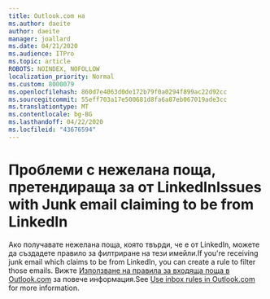 ```yaml
---
title: Outlook.com на
ms.author: daeite
author: daeite
manager: joallard
ms.date: 04/21/2020
ms.audience: ITPro
ms.topic: article
ROBOTS: NOINDEX, NOFOLLOW
localization_priority: Normal
ms.custom: 8000079
ms.openlocfilehash: 860d7e4063d0de172b79f0a0294f899ac22d92cc
ms.sourcegitcommit: 55eff703a17e500681d8fa6a87eb067019ade3cc
ms.translationtype: MT
ms.contentlocale: bg-BG
ms.lasthandoff: 04/22/2020
ms.locfileid: "43676594"
---
```

# <a name="issues-with-junk-email-claiming-to-be-from-linkedin"></a><span data-ttu-id="e7c87-102">Проблеми с нежелана поща, претендираща за от LinkedIn</span><span class="sxs-lookup"><span data-stu-id="e7c87-102">Issues with Junk email claiming to be from LinkedIn</span></span>

<span data-ttu-id="e7c87-103">Ако получавате нежелана поща, която твърди, че е от LinkedIn, можете да създадете правило за филтриране на тези имейли.</span><span class="sxs-lookup"><span data-stu-id="e7c87-103">If you're receiving junk email which claims to be from LinkedIn, you can create a rule to filter those emails.</span></span>
<span data-ttu-id="e7c87-104">Вижте [Използване на правила за входяща поща в Outlook.com](https://aka.ms/OutlookComInboxRules) за повече информация.</span><span class="sxs-lookup"><span data-stu-id="e7c87-104">See [Use inbox rules in Outlook.com](https://aka.ms/OutlookComInboxRules) for more information.</span></span>


